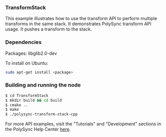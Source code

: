 ### TransformStack

This example illustrates how to use the transform API to perform multiple transforms in the same stack.
It demonstrates PolySync transform API usage.
It pushes a transform to the stack.

### Dependencies

Packages: libglib2.0-dev

To install on Ubuntu:

```bash
sudo apt-get install <package>
```

### Building and running the node

```bash
$ cd TransformStack 
$ mkdir build && cd build
$ cmake ..
$ make
$ ./polysync-transform-stack-cpp
```

For more API examples, visit the "Tutorials" and "Development" sections in the PolySync Help Center [here](https://help.polysync.io/articles/).
